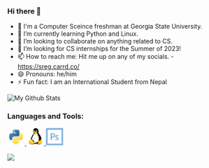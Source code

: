 ### Hi there 👋

- 🔭 I'm a Computer Sceince freshman at Georgia State University.
- 🌱 I’m currently learning Python and Linux.
- 👯 I’m looking to collaborate on anything related to CS.
- 🤔 I’m looking for CS internships for the Summer of 2023!
- 📫 How to reach me: Hit me up on any of my socials. - https://sreg.carrd.co/ 
- 😄 Pronouns: he/him
- ⚡ Fun fact: I am an International Student from Nepal


![My Github Stats](https://github-readme-stats.vercel.app/api?username=motaphe&&show_icons=true&title_color=ffffff&icon_color=bb2acf&text_color=daf7dc&bg_color=151515)


<h3 align="left">Languages and Tools:</h3>
<p align="left"> <a href="https://www.python.org" target="_blank" rel="noreferrer"> <img src="https://raw.githubusercontent.com/devicons/devicon/master/icons/python/python-original.svg" alt="python" width="40" height="40"/> </a>   </a><a href="https://www.linux.org/" target="_blank" rel="noreferrer"> <img src="https://raw.githubusercontent.com/devicons/devicon/master/icons/linux/linux-original.svg" alt="linux" width="40" height="40"/> </a> <a href="https://www.photoshop.com/en" target="_blank" rel="noreferrer"> <img src="https://raw.githubusercontent.com/devicons/devicon/master/icons/photoshop/photoshop-line.svg" alt="photoshop" width="40" height="40"/> </p>

<p><img align="center" src="https://github-readme-streak-stats.herokuapp.com/?user=motaphe" /></p>
<p alight="right">
<img align="right" s
